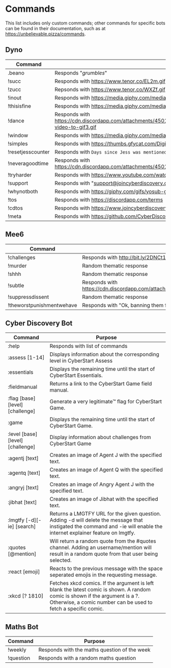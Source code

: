 # Commands

This list includes only custom commands; other commands for specific bots can be found in their documentation, such as at https://unbelievable.pizza/commands.

## Dyno
Command | Purpose
--- | ---
.beano | Responds "_grumbles_"
!succ | Responds with https://www.tenor.co/EL2m.gif
!zucc | Repsonds with https://www.tenor.co/WXZf.gif
!inout | Responds with https://media.giphy.com/media/11gC4odpiRKuha/giphy.gif| @everyone
!thisisfine | Responds with https://media.giphy.com/media/z9AUvhAEiXOqA/giphy.gif	
!dance | Responds with https://cdn.discordapp.com/attachments/450107193820446722/484757289476030465/ezgif.com-video-to-gif3.gif
!window | Responds with https://media.giphy.com/media/c6DIpCp1922KQ/giphy.gif
!simples | Responds with https://thumbs.gfycat.com/DigitalGrandBrocketdeer-small.gif
!resetjesscounter | Responds with `Days since Jess was mentioned: 0`
!neveragoodtime | Responds with https://cdn.discordapp.com/attachments/450107193820446722/546655387886157824/unknown.png
!tryharder | Responds with https://www.youtube.com/watch?v=t-bgRQfeW64
!support | Responds with "support@joincyberdiscovery.com"
!whynotboth | Responds with https://giphy.com/gifs/yosub-girl-taco-why-not-both-3o85xIO33l7RlmLR4I
!tos | Responds with https://discordapp.com/terms
!cdtos | Responds with https://www.joincyberdiscovery.com/terms
!meta | Responds with https://github.com/CyberDiscovery/meta

## Mee6
Command | Purpose
--- | ---
!challenges | Responds with http://bit.ly/2DNCt16
!murder | Random thematic response
!shhh | Random thematic response 
!subtle | Responds with https://cdn.discordapp.com/attachments/463657120441696256/560247422912167949/unknown.png
!suppressdissent | Random thematic response 
!theworstpunishmentwehave | Responds with "Ok, banning them from the Q&A server!"

## Cyber Discovery Bot
Command | Purpose
--- | ---
:help | Responds with list of commands
:assess [1-14] | Displays information about the corresponding level in CyberStart Assess
:essentials | Displays the remaining time until the start of CyberStart Essentials.
:fieldmanual | Returns a link to the CyberStart Game field manual.
:flag [base] [level] [challenge] | Generate a very legitimate™️ flag for CyberStart Game.
:game | Displays the remaining time until the start of CyberStart Game.
:level [base] [level] [challenge] | Display information about challenges from CyberStart Game
:agentj [text] | Creates an image of Agent J with the specified text.
:agentq [text] | Creates an image of Agent Q with the specified text.
:angryj [text] | Creates an image of Angry Agent J with the specified text.
:jibhat [text] | Creates an image of Jibhat with the specified text.
:lmgtfy [-d][-ie] [search] | Returns a LMGTFY URL for the given question. Adding -d will delete the message that instigated the command and -ie will enable the internet explainer feature on lmgtfy.
:quotes [@mention] | Will return a random quote from the #quotes channel. Adding an username/mention will result in a random quote from that user being selected.
:react [emoji] | Reacts to the previous message with the space seperated emojis in the requesting message.
:xkcd [? 1810] | Fetches xkcd comics. If the argument is left blank the latest comic is shown. A random comic is shown if the argument is a ?. Otherwise, a comic number can be used to fetch a specific comic.

## Maths Bot
Command | Purpose
--- | ---
!weekly | Responds with the maths question of the week
!question | Responds with a random maths question
